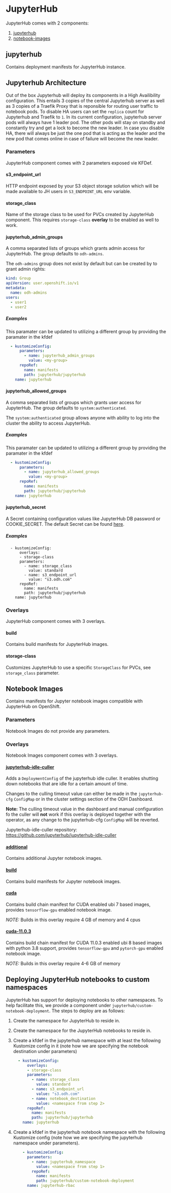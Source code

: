 # JupyterHub

JupyterHub comes with 2 components:

1. [jupyterhub](#jupyterhub)
2. [notebook-images](#notebook-images)

## jupyterhub

Contains deployment manifests for JupyterHub instance.

## Jupyterhub Architecture

Out of the box Jupyterhub will deploy its components in a High Availibility configuration. This entails 3 copies of the central Jupyterhub server as well as 3 copies of a Traefik Proxy that is reponsible for routing user traffic to notebook pods. To disable HA users can set the `replica` count for Jupyterhub and Traefik to `1`. In its current configuration, jupyterhub server pods will always have 1 leader pod. The other pods will stay on standby and constantly try and get a lock to become the new leader. In case you disable HA, there will always be just the one pod that is acting as the leader and the new pod that comes online in case of failure will become the new leader.  

### Parameters

JupyterHub component comes with 2 parameters exposed vie KFDef.

#### s3_endpoint_url

HTTP endpoint exposed by your S3 object storage solution which will be made available to JH users in `S3_ENDPOINT_URL` env variable.

#### storage_class

Name of the storage class to be used for PVCs created by JupyterHub component. This requires `storage-class` **overlay** to be enabled as well to work.

#### jupyterhub_admin_groups

A comma separated lists of groups which grants admin access for JupyterHub. The group defaults to `odh-admins`.  

The `odh-admins` group does not exist by default but can be created by to grant admin rights:

```yaml
kind: Group
apiVersion: user.openshift.io/v1
metadata:
  name: odh-admins
users:
  - user1
  - user2
```

##### Examples

This paramater can be updated to utilizing a different group by providing the paramater in the kfdef

```yaml
  - kustomizeConfig:
      parameters:
        - name: jupyterhub_admin_groups
          value: <my-group>
      repoRef:
        name: manifests
        path: jupyterhub/jupyterhub
    name: jupyterhub
```

#### jupyterhub_allowed_groups

A comma separated lists of groups which grants user access for JupyterHub. The group defaults to `system:authenticated`.  

The `system:authenticated` group allows anyone with ability to log into the cluster the ability to access JupyterHub.

##### Examples

This paramater can be updated to utilizing a different group by providing the paramater in the kfdef

```yaml
  - kustomizeConfig:
      parameters:
        - name: jupyterhub_allowed_groups
          value: <my-group>
      repoRef:
        name: manifests
        path: jupyterhub/jupyterhub
    name: jupyterhub
```

#### jupyterhub_secret

A Secret containing configuration values like JupyterHub DB password or COOKIE_SECRET. The default Secret can be found [here](jupyterhub/base/jupyterhub-secret.yaml).

##### Examples

```
  - kustomizeConfig:
      overlays:
      - storage-class
      parameters:
        - name: storage_class
          value: standard
        - name: s3_endpoint_url
          value: "s3.odh.com"
      repoRef:
        name: manifests
        path: jupyterhub/jupyterhub
    name: jupyterhub
```

### Overlays

JupyterHub component comes with 3 overlays.

#### build

Contains build manifests for JupyterHub images.

#### storage-class

Customizes JupyterHub to use a specific `StorageClass` for PVCs, see `storage_class` parameter.

## Notebook Images

Contains manifests for Jupyter notebook images compatible with JupyterHub on OpenShift.

### Parameters

Notebook Images do not provide any parameters.

### Overlays

Notebook Images component comes with 3 overlays.

#### [jupyterhub-idle-culler](jupyterhub/overlays/jupyterhub-idle-culler)

Adds a `DeploymentConfig` of the jupyterhub idle culler. It enables shutting down notebooks that are idle for a certain amount of time.

Changes to the culling timeout value can either be made in the `jupyterhub-cfg` `ConfigMap` or in the cluster settings section of the ODH Dashboard.

**Note:** The culling timeout value in the dashboard and manual configuration fo the culler will **not** work if this overlay is deployed together with the operator, as any change to the jupyterhub-cfg `ConfigMap` will be reverted.


Jupyterhub-idle-culler repository: https://github.com/jupyterhub/jupyterhub-idle-culler

#### [additional](notebook-images/overlays/additional/)

Contains additional Jupyter notebook images.

#### [build](notebook-images/overlays/build/)

Contains build manifests for Jupyter notebook images.

#### [cuda](notebook-images/overlays/cuda/)

Contains build chain manifest for CUDA enabled ubi 7 based images, provides `tensorflow-gpu` enabled notebook image.

*NOTE:* Builds in this overlay require 4 GB of memory and 4 cpus

#### [cuda-11.0.3](notebook-images/overlays/cuda-11.0.3/)

Contains build chain manifest for CUDA 11.0.3 enabled ubi 8 based images with python 3.8 support, provides `tensorflow-gpu` and `pytorch-gpu` enabled notebook image.

*NOTE:* Builds in this overlay require 4-6 GB of memory

## Deploying JupyterHub notebooks to custom namespaces

JupyterHub has support for deploying notebooks to other namespaces. To help facilitate this, we provide a component under `jupyterhub/custom-notebook-deployment`. The steps to deploy are as follows:

1. Create the namespace for JupyterHub to reside in.
2. Create the namespace for the JupyterHub notebooks to reside in.
3. Create a kfdef in the jupyterhub namespace with at least the following Kustomize config in it (note how we are specifying the notebook destination under parameters)

    ```yaml
      - kustomizeConfig:
          overlays:
          - storage-class
          parameters:
            - name: storage_class
              value: standard
            - name: s3_endpoint_url
              value: "s3.odh.com"
            - name: notebook_destination
              value: <namespace from step 2>
          repoRef:
            name: manifests
            path: jupyterhub/jupyterhub
        name: jupyterhub
    ```

4. Create a kfdef in the jupyterhub notebook namespace with the following Kustomize config (note how we are specifying the jupyterhub namespace under parameters).

    ```yaml
        - kustomizeConfig:
          parameters:
            - name: jupyterhub_namespace
              value: <namespace from step 1>
            repoRef:
              name: manifests
              path: jupyterhub/custom-notebook-deployment
          name: jupyterhub-rbac
    ```
